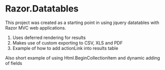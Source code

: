 # Razor.Datatables
This project was created as a starting point in using jquery datatables with Razor MVC web applications.

1. Uses deferred rendering for results
2. Makes use of custom exporting to CSV, XLS and PDF
3. Example of how to add actionLink into results table

Also short example of using Html.BeginCollectionItem and dynamic adding of fields

